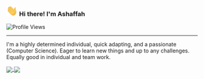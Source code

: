 <!-- Heading -->
<h3 align="start"><img src = "wave.gif" width = 30px> Hi there! I'm Ashaffah</h3>

![Profile Views](https://komarev.com/ghpvc/?username=Ashaffah&color=1F0954&style=flat-square)

---

I'm a highly determined individual, quick adapting, and a passionate (Computer Science). Eager to learn new things and up to any challenges. Equally good in individual and team work.

<a href="https://my-stats-ashaffah.vercel.app">
<img height=200 align="center" src="https://my-stats-ashaffah.vercel.app/api/top-langs/?username=Ashaffah&hide=scss,less,ejs,dockerfile,css,html&layout=compact&langs_count=8&title_color=1F0954"/>
</a>

<a href="https://my-stats-ashaffah.vercel.app">
  <img height=200 align="center" src="https://github-readme-stats.vercel.app/api/wakatime?username=@Ashaffah&hide=scss,less,css,html,markdown&title_color=1F0954&layout=compact&langs_count=8"/>
</a>

<!--
**Ashaffah/Ashaffah** is a ✨ _special_ ✨ repository because its `README.md` (this file) appears on your GitHub profile.

Here are some ideas to get you started:

- 🔭 I’m currently working on ...
- 🌱 I’m currently learning ...
- 👯 I’m looking to collaborate on ...
- 🤔 I’m looking for help with ...
- 💬 Ask me about ...
- 📫 How to reach me: ...
- 😄 Pronouns: ...
- ⚡ Fun fact: ...
-->
